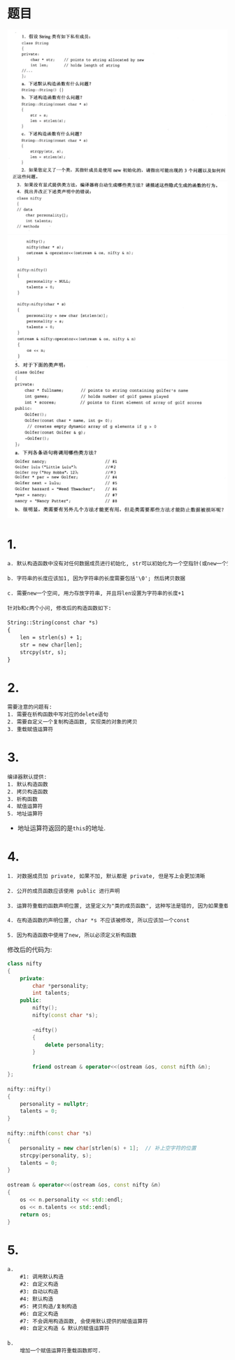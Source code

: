 # 题目
![](第十二章_复习题_images/第十二章复习题_1-2.png)
![](第十二章_复习题_images/第十二章复习题_3-4_1.png)
![](第十二章_复习题_images/第十二章复习题_4_2.png)
![](第十二章_复习题_images/第十二章复习题_5.png)



# 1.
```txt
a. 默认构造函数中没有对任何数据成员进行初始化, str可以初始化为一个空指针(或new一个空间), len可以初始化为0

b. 字符串的长度应该加1, 因为字符串的长度需要包括'\0'; 然后拷贝数据

c. 需要new一个空间, 用力存放字符串, 并且将len设置为字符串的长度+1

针对b和c两个小问, 修改后的构造函数如下:

String::String(const char *s)
{
    len = strlen(s) + 1;
    str = new char[len];
    strcpy(str, s);
}
```

# 2.
```txt
需要注意的问题有:
1. 需要在析构函数中写对应的delete语句
2. 需要自定义一个复制构造函数, 实现类的对象的拷贝
3. 重载赋值运算符
```

# 3.
```txt
编译器默认提供:
1. 默认构造函数
2. 拷贝构造函数
3. 析构函数
4. 赋值运算符
5. 地址运算符
```
- 地址运算符返回的是`this`的地址.

# 4.
```txt
1. 对数据成员加 private, 如果不加, 默认都是 private, 但是写上会更加清晰

2. 公开的成员函数应该使用 public 进行声明

3. 运算符重载的函数声明位置, 这里定义为"类的成员函数", 这种写法是错的, 因为如果重载为类的成员函数, 右侧必须是类的对象, 左侧是其他操作数, 而这里左侧并不是类的对象, 而是ostream类型的对象, 所以应该定义为 "友元函数", 并且把 nifty 对象加const修饰

4. 在构造函数的声明位置, char *s 不应该被修改, 所以应该加一个const

5. 因为构造函数中使用了new, 所以必须定义析构函数

```

修改后的代码为:
```cpp
class nifty
{
    private:
        char *personality;
        int talents;
    public:
        nifty();
        nifty(const char *s);

        ~nifty()
        {
            delete personality;
        }

        friend ostream & operator<<(ostream &os, const nifth &n);
};

nifty::nifty()
{
    personality = nullptr;
    talents = 0;
}

nifty::nifth(const char *s)
{
    personality = new char[strlen(s) + 1];  // 补上空字符的位置
    strcpy(personality, s);
    talents = 0;
}

ostream & operator<<(ostream &os, const nifty &n)
{
    os << n.personality << std::endl;
    os << n.talents << std::endl;
    return os;
}
```

# 5.
```txt
a.
    #1: 调用默认构造
    #2: 自定义构造
    #3: 自动以构造
    #4: 默认构造
    #5: 拷贝构造/复制构造
    #6: 自定义构造
    #7: 不会调用构造函数, 会使用默认提供的赋值运算符
    #8: 自定义构造 & 默认的赋值运算符

b.
    增加一个赋值运算符重载函数即可.
```

